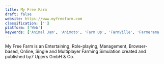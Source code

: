 ```yaml
---
title: My Free Farm
draft: false 
website: https://www.myfreefarm.com
classification: ['']
platform: ['Web']
keywords: ['Animal Jam', 'Animoto', 'Farm Up', 'FarmVille', 'Farmerama', 'Gleamville', 'Hay day', 'Jumpstart', 'Niche', 'Paradise Bay', 'Reus', 'SimCity BuildIt', 'Space Colony', 'Stonehearth', 'The Deer God']
---
```

My Free Farm is an Entertaining, Role-playing, Management, Browser-based, Online, Single and Multiplayer Farming Simulation created and published by7 Upjers GmbH & Co.